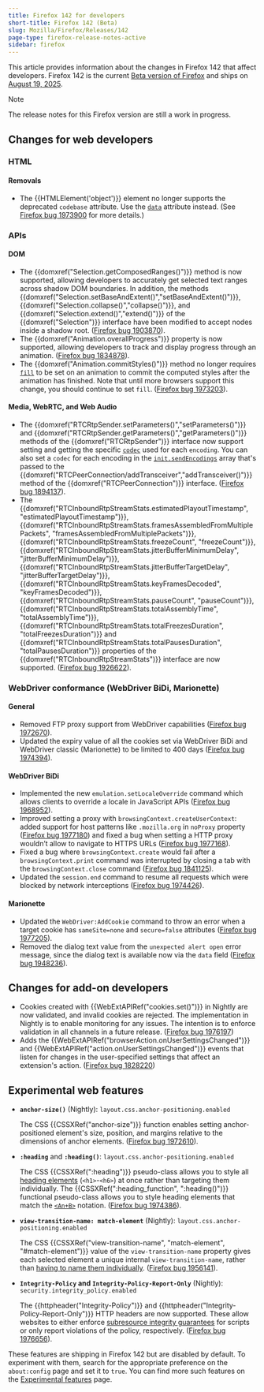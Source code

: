 ```yaml
---
title: Firefox 142 for developers
short-title: Firefox 142 (Beta)
slug: Mozilla/Firefox/Releases/142
page-type: firefox-release-notes-active
sidebar: firefox
---
```


This article provides information about the changes in Firefox 142 that affect developers.
Firefox 142 is the current [Beta version of Firefox](https://www.firefox.com/en-US/channel/desktop/#beta) and ships on [August 19, 2025](https://whattrainisitnow.com/release/?version=142).

> [!NOTE]
> The release notes for this Firefox version are still a work in progress.

<!-- Authors: Please uncomment any headings you are writing notes for -->

## Changes for web developers

<!-- ### Developer Tools -->

### HTML

<!-- No notable changes. -->

#### Removals

- The {{HTMLElement('object')}} element no longer supports the deprecated `codebase` attribute. Use the [`data`](/en-US/docs/Web/HTML/Reference/Elements/object#data) attribute instead. (See [Firefox bug 1973900](https://bugzil.la/1973900) for more details.)

<!-- ### CSS -->

<!-- No notable changes. -->

<!-- #### Removals -->

<!-- ### JavaScript -->

<!-- No notable changes. -->

<!-- #### Removals -->

<!-- ### SVG -->

<!-- #### Removals -->

<!-- ### HTTP -->

<!-- #### Removals -->

<!-- ### Security -->

<!-- #### Removals -->

### APIs

#### DOM

- The {{domxref("Selection.getComposedRanges()")}} method is now supported, allowing developers to accurately get selected text ranges across shadow DOM boundaries. In addition, the methods {{domxref("Selection.setBaseAndExtent()","setBaseAndExtent()")}}, {{domxref("Selection.collapse()","collapse()")}}, and {{domxref("Selection.extend()","extend()")}} of the {{domxref("Selection")}} interface have been modified to accept nodes inside a shadow root. ([Firefox bug 1903870](https://bugzil.la/1903870)).
- The {{domxref("Animation.overallProgress")}} property is now supported, allowing developers to track and display progress through an animation. ([Firefox bug 1834878](https://bugzil.la/1834878)).
- The {{domxref("Animation.commitStyles()")}} method no longer requires [`fill`](/en-US/docs/Web/API/KeyframeEffect/KeyframeEffect#fill) to be set on an animation to commit the computed styles after the animation has finished. Note that until more browsers support this change, you should continue to set `fill`. ([Firefox bug 1973203](https://bugzil.la/1973203)).

#### Media, WebRTC, and Web Audio

- The {{domxref("RTCRtpSender.setParameters()","setParameters()")}} and {{domxref("RTCRtpSender.getParameters()","getParameters()")}} methods of the {{domxref("RTCRtpSender")}} interface now support setting and getting the specific [`codec`](/en-US/docs/Web/API/RTCRtpSender/setParameters#codecs) used for each `encoding`.
  You can also set a `codec` for each encoding in the [`init.sendEncodings`](/en-US/docs/Web/API/RTCPeerConnection/addTransceiver#sendencodings) array that's passed to the {{domxref("RTCPeerConnection/addTransceiver","addTransceiver()")}} method of the {{domxref("RTCPeerConnection")}} interface.
  ([Firefox bug 1894137](https://bugzil.la/1894137)).
- The {{domxref("RTCInboundRtpStreamStats.estimatedPlayoutTimestamp", "estimatedPlayoutTimestamp")}}, {{domxref("RTCInboundRtpStreamStats.framesAssembledFromMultiplePackets", "framesAssembledFromMultiplePackets")}}, {{domxref("RTCInboundRtpStreamStats.freezeCount", "freezeCount")}}, {{domxref("RTCInboundRtpStreamStats.jitterBufferMinimumDelay", "jitterBufferMinimumDelay")}}, {{domxref("RTCInboundRtpStreamStats.jitterBufferTargetDelay", "jitterBufferTargetDelay")}}, {{domxref("RTCInboundRtpStreamStats.keyFramesDecoded", "keyFramesDecoded")}}, {{domxref("RTCInboundRtpStreamStats.pauseCount", "pauseCount")}}, {{domxref("RTCInboundRtpStreamStats.totalAssemblyTime", "totalAssemblyTime")}}, {{domxref("RTCInboundRtpStreamStats.totalFreezesDuration", "totalFreezesDuration")}} and {{domxref("RTCInboundRtpStreamStats.totalPausesDuration", "totalPausesDuration")}} properties of the {{domxref("RTCInboundRtpStreamStats")}} interface are now supported. ([Firefox bug 1926622](https://bugzil.la/1926622)).

<!-- #### Removals -->

<!-- ### WebAssembly -->

<!-- #### Removals -->

### WebDriver conformance (WebDriver BiDi, Marionette)

#### General

- Removed FTP proxy support from WebDriver capabilities ([Firefox bug 1972670](https://bugzil.la/1972670)).
- Updated the expiry value of all the cookies set via WebDriver BiDi and WebDriver classic (Marionette) to be limited to 400 days ([Firefox bug 1974394](https://bugzil.la/1974394)).

#### WebDriver BiDi

- Implemented the new `emulation.setLocaleOverride` command which allows clients to override a locale in JavaScript APIs ([Firefox bug 1968952](https://bugzil.la/1968952)).
- Improved setting a proxy with `browsingContext.createUserContext`: added support for host patterns like `.mozilla.org` in `noProxy` property ([Firefox bug 1977180](https://bugzil.la/1977180)) and fixed a bug when setting a HTTP proxy wouldn’t allow to navigate to HTTPS URLs ([Firefox bug 1977168](https://bugzil.la/1977168)).
- Fixed a bug where `browsingContext.create` would fail after a `browsingContext.print` command was interrupted by closing a tab with the `browsingContext.close` command ([Firefox bug 1841125](https://bugzil.la/1841125)).
- Updated the `session.end` command to resume all requests which were blocked by network interceptions ([Firefox bug 1974426](https://bugzil.la/1974426)).

#### Marionette

- Updated the `WebDriver:AddCookie` command to throw an error when a target cookie has `sameSite=none` and `secure=false` attributes ([Firefox bug 1977205](https://bugzil.la/1977205)).
- Removed the dialog text value from the `unexpected alert open` error message, since the dialog text is available now via the `data` field ([Firefox bug 1948236](https://bugzil.la/1948236)).

## Changes for add-on developers

- Cookies created with {{WebExtAPIRef("cookies.set()")}} in Nightly are now validated, and invalid cookies are rejected. The implementation in Nightly is to enable monitoring for any issues. The intention is to enforce validation in all channels in a future release. ([Firefox bug 1976197](https://bugzil.la/1976197))
- Adds the {{WebExtAPIRef("browserAction.onUserSettingsChanged")}} and {{WebExtAPIRef("action.onUserSettingsChanged")}} events that listen for changes in the user-specified settings that affect an extension's action. ([Firefox bug 1828220](https://bugzil.la/1828220))

<!-- ### Removals -->

<!-- ### Other -->

## Experimental web features

- **`anchor-size()`** (Nightly): `layout.css.anchor-positioning.enabled`

  The CSS {{CSSXRef("anchor-size")}} function enables setting anchor-positioned element's size, position, and margins relative to the dimensions of anchor elements. ([Firefox bug 1972610](https://bugzil.la/1972610)).

- **`:heading`** and **`:heading()`**: `layout.css.anchor-positioning.enabled`

  The CSS {{CSSXRef(":heading")}} pseudo-class allows you to style all [heading elements](/en-US/docs/Web/HTML/Reference/Elements/Heading_Elements) (`<h1>`-`<h6>`) at once rather than targeting them individually. The {{CSSXRef(":heading_function", ":heading()")}} functional pseudo-class allows you to style heading elements that match the [`<An+B>`](/en-US/docs/Web/CSS/:heading_function#functional_notation) notation. ([Firefox bug 1974386](https://bugzil.la/1974386)).

- **`view-transition-name: match-element`** (Nightly): `layout.css.anchor-positioning.enabled`

  The CSS {{CSSXRef("view-transition-name", "match-element", "#match-element")}} value of the `view-transition-name` property gives each selected element a unique internal `view-transition-name`, rather than [having to name them individually](/en-US/docs/Web/CSS/view-transition-name#specifying_view-transition-name_values_automatically). ([Firefox bug 1956141](https://bugzil.la/1956141)).

- **`Integrity-Policy` and `Integrity-Policy-Report-Only`** (Nightly): `security.integrity_policy.enabled`

  The {{httpheader("Integrity-Policy")}} and {{httpheader("Integrity-Policy-Report-Only")}} HTTP headers are now supported. These allow websites to either enforce [subresource integrity guarantees](/en-US/docs/Web/Security/Subresource_Integrity) for scripts or only report violations of the policy, respectively.
  ([Firefox bug 1976656](https://bugzil.la/1976656)).

These features are shipping in Firefox 142 but are disabled by default.
To experiment with them, search for the appropriate preference on the `about:config` page and set it to `true`.
You can find more such features on the [Experimental features](/en-US/docs/Mozilla/Firefox/Experimental_features) page.

